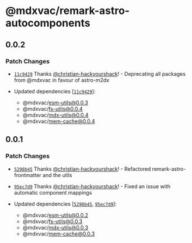 # @mdxvac/remark-astro-autocomponents

## 0.0.2

### Patch Changes

- [`11c9429`](https://github.com/mdxvac/mdxvac/commit/11c942914b6a1f1ebc90a7a4d5e929e514258c63) Thanks [@christian-hackyourshack](https://github.com/christian-hackyourshack)! - Deprecating all packages from @mdxvac in favour of astro-m2dx

- Updated dependencies [[`11c9429`](https://github.com/mdxvac/mdxvac/commit/11c942914b6a1f1ebc90a7a4d5e929e514258c63)]:
  - @mdxvac/esm-utils@0.0.3
  - @mdxvac/fs-utils@0.0.4
  - @mdxvac/mdx-utils@0.0.4
  - @mdxvac/mem-cache@0.0.4

## 0.0.1

### Patch Changes

- [`5298b45`](https://github.com/mdxvac/mdxvac/commit/5298b4578d0b5832d9b35cee2568635a9630f354) Thanks [@christian-hackyourshack](https://github.com/christian-hackyourshack)! - Refactored remark-astro-frontmatter and the utils

- [`95ec7d9`](https://github.com/mdxvac/mdxvac/commit/95ec7d951a56d2b8b19b33314ad1d79d52696ea8) Thanks [@christian-hackyourshack](https://github.com/christian-hackyourshack)! - Fixed an issue with automatic component mappings

- Updated dependencies [[`5298b45`](https://github.com/mdxvac/mdxvac/commit/5298b4578d0b5832d9b35cee2568635a9630f354), [`95ec7d9`](https://github.com/mdxvac/mdxvac/commit/95ec7d951a56d2b8b19b33314ad1d79d52696ea8)]:
  - @mdxvac/esm-utils@0.0.2
  - @mdxvac/fs-utils@0.0.3
  - @mdxvac/mdx-utils@0.0.3
  - @mdxvac/mem-cache@0.0.3
